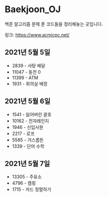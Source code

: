 # Baekjoon_OJ
백준 알고리즘 문제 푼 코드들을 정리해놓는 곳입니다.

링크: https://www.acmicpc.net/

## 2021년 5월 5일
+ 2839 - 사탕 배달
+ 11047 - 동전 0
+ 11399 - ATM
+ 1931 - 회의실 배정

## 2021년 5월 6일
+ 1541 - 잃어버린 괄호
+ 10162 - 전자레인지
+ 1946 - 신입사원
+ 2217 - 로프
+ 5585 - 거스름돈
+ 1339 - 단어 수학

## 2021년 5월 7일
+ 13305 - 주유소
+ 4796 - 캠핑
+ 1715 - 카드 정렬하기
